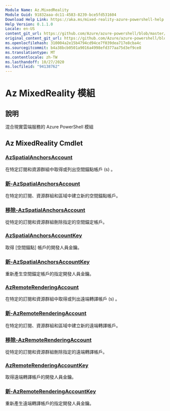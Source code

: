 ```yaml
---
Module Name: Az.MixedReality
Module Guid: 91832aaa-dc11-4583-8239-bce5fd531604
Download Help Link: https://aka.ms/mixed-reality-azure-powershell-help
Help Version: 0.1.1.0
Locale: en-US
content_git_url: https://github.com/Azure/azure-powershell/blob/master/src/MixedReality/MixedReality/help/Az.MixedReality.md
original_content_git_url: https://github.com/Azure/azure-powershell/blob/master/src/MixedReality/MixedReality/help/Az.MixedReality.md
ms.openlocfilehash: 310004a2e15b4794cd94ce7f039dea717e8cba4c
ms.sourcegitcommit: b4a38bcb0501a9016a4998efd377aa75d3ef9ce8
ms.translationtype: MT
ms.contentlocale: zh-TW
ms.lasthandoff: 10/27/2020
ms.locfileid: "94138762"
---
```

# Az MixedReality 模組
## 說明
混合現實雲端服務的 Azure PowerShell 模組

## Az MixedReality Cmdlet
### [AzSpatialAnchorsAccount](Get-AzSpatialAnchorsAccount.md)
在特定訂閱和資源群組中取得或列出空間錨點帳戶 (s) 。

### [新-AzSpatialAnchorsAccount](New-AzSpatialAnchorsAccount.md)
在特定的訂閱、資源群組和區域中建立新的空間錨點帳戶。

### [移除-AzSpatialAnchorsAccount](Remove-AzSpatialAnchorsAccount.md)
從特定的訂閱和資源群組刪除指定的空間錨定帳戶。

### [AzSpatialAnchorsAccountKey](Get-AzSpatialAnchorsAccountKey.md)
取得 [空間錨點] 帳戶的開發人員金鑰。

### [新-AzSpatialAnchorsAccountKey](New-AzSpatialAnchorsAccountKey.md)
重新產生空間錨定帳戶的指定開發人員金鑰。

### [AzRemoteRenderingAccount](Get-AzRemoteRenderingAccount.md)
在特定的訂閱和資源群組中取得或列出遠端轉譯帳戶 (s) 。

### [新-AzRemoteRenderingAccount](New-AzRemoteRenderingAccount.md)
在特定的訂閱、資源群組和區域中建立新的遠端轉譯帳戶。

### [移除-AzRemoteRenderingAccount](Remove-AzRemoteRenderingAccount.md)
從特定的訂閱和資源群組刪除指定的遠端轉譯帳戶。

### [AzRemoteRenderingAccountKey](Get-AzRemoteRenderingAccountKey.md)
取得遠端轉譯帳戶的開發人員金鑰。

### [新-AzRemoteRenderingAccountKey](New-AzRemoteRenderingAccountKey.md)
重新產生遠端轉譯帳戶的指定開發人員金鑰。